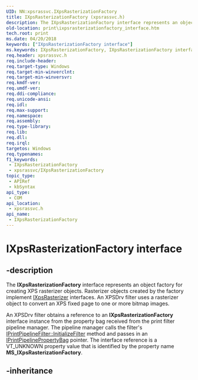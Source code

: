 ```yaml
---
UID: NN:xpsrassvc.IXpsRasterizationFactory
title: IXpsRasterizationFactory (xpsrassvc.h)
description: The IXpsRasterizationFactory interface represents an object factory for creating XPS rasterizer objects.
old-location: print\ixpsrasterizationfactory_interface.htm
tech.root: print
ms.date: 04/20/2018
keywords: ["IXpsRasterizationFactory interface"]
ms.keywords: IXpsRasterizationFactory, IXpsRasterizationFactory interface [Print Devices], IXpsRasterizationFactory interface [Print Devices],described, print.ixpsrasterizationfactory_interface, print_xpsrast_50eb7bf8-2753-47e1-b63b-81639ac26bb7.xml, xpsrassvc/IXpsRasterizationFactory
req.header: xpsrassvc.h
req.include-header: 
req.target-type: Windows
req.target-min-winverclnt: 
req.target-min-winversvr: 
req.kmdf-ver: 
req.umdf-ver: 
req.ddi-compliance: 
req.unicode-ansi: 
req.idl: 
req.max-support: 
req.namespace: 
req.assembly: 
req.type-library: 
req.lib: 
req.dll: 
req.irql: 
targetos: Windows
req.typenames: 
f1_keywords:
 - IXpsRasterizationFactory
 - xpsrassvc/IXpsRasterizationFactory
topic_type:
 - APIRef
 - kbSyntax
api_type:
 - COM
api_location:
 - xpsrassvc.h
api_name:
 - IXpsRasterizationFactory
---
```


# IXpsRasterizationFactory interface


## -description

The **IXpsRasterizationFactory** interface represents an object factory for creating XPS rasterizer objects. Rasterizer objects created by the factory implement [IXpsRasterizer](./nn-xpsrassvc-ixpsrasterizer.md) interfaces. An XPSDrv filter uses a rasterizer object to convert an XPS fixed page to one or more bitmap images.

An XPSDrv filter obtains a reference to an **IXpsRasterizationFactory** interface instance from the property bag received from the print filter pipeline manager. The pipeline manager calls the filter's [IPrintPipelineFilter::InitializeFilter](../filterpipeline/nf-filterpipeline-iprintpipelinefilter-initializefilter.md) method and passes in an [IPrintPipelinePropertyBag](../filterpipeline/nn-filterpipeline-iprintpipelinepropertybag.md) pointer. The interface reference is a VT_UNKNOWN property value that is identified by the property name **MS_IXpsRasterizationFactory**.

## -inheritance

